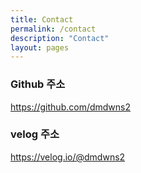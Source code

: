 ```yaml
---
title: Contact
permalink: /contact
description: "Contact"
layout: pages
---
```


### Github 주소
https://github.com/dmdwns2

### velog 주소
https://velog.io/@dmdwns2
